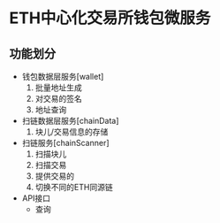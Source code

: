 # ETH中心化交易所钱包微服务

## 功能划分

* 钱包数据层服务[wallet]
    1. 批量地址生成
    2. 对交易的签名
    3. 地址查询
* 扫链数据层服务[chainData]
    1. 块儿/交易信息的存储
* 扫链服务[chainScanner]
    1. 扫描块儿
    2. 扫描交易
    3. 提供交易的
    4. 切换不同的ETH同源链
* API接口
    * 查询
